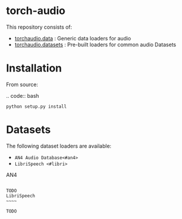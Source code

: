 torch-audio
============

This repository consists of:

- [torchaudio.data](#data) : Generic data loaders for audio
- [torchaudio.datasets](#datasets) : Pre-built loaders for common audio Datasets

Installation
============

From source:

.. code:: bash

    python setup.py install

Datasets
========

The following dataset loaders are available:

-  `AN4 Audio Database<#an4>`
-  `LibriSpeech <#libri>`

AN4
~~~~~

TODO
LibriSpeech
~~~~

TODO